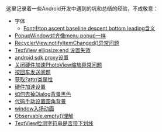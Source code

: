 这里记录着一些Android开发中遇到的坑和总结的经验，不成敬意：

* 字体
	* [Font中top ascent baseline descent bottom leading含义](./android/text/url.md) 	
* [PopupWindow对齐像menu popup一样](./android/PopupMenu_align_achorView.md)
* [RecyclerView.notifyItemChanged()异常问题](./android/RecyclerView_Adapter_notifyItemChanged.md)
* [TextView ellipsize:end 设置失效](./android/TextView_ellipsize_end_fail.md)
* [android sdk proxy设置](./android/android_sdk_proxy.md)
* [关闭硬件加速PhotoView缩放异常问题](./android/close_hardware_accelerate_issue.md)
* [按回车发送问题](./android/enter_to_send.md)
* [获取?attr/类属性](./android/get_attr_attribute.md)
* [硬件加速设置](./android/hardware_accelerate.md)
* [如何去掉Dialog背景黑色](./android/remove_dialog_shadow.md)
* [代码手动设置圆角背景](./android/set_round_rect_bg_programmatically.md)
* [window入场动画](./android/windowEnterAnimation.md)
* [Observable.empty()理解](./android/Observable_empty.md)
* [TextView检测字符串是否带下划线](./android/TextView_underLine.md)